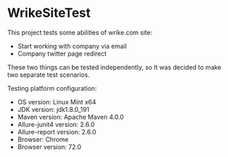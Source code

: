 # WrikeSiteTest
This project tests some abilities of wrike.com site:
* Start working with company via email
* Company twitter page redirect

These two things can be tested independently, so It was decided to make two separate test scenarios.

Testing platform configuration:
* OS version: Linux Mint x64
* JDK version: jdk1.8.0_191
* Maven version: Apache Maven 4.0.0
* Allure-junit4 version: 2.6.0
* Allure-report version: 2.6.0
* Browser: Chrome
* Browser version: 72.0
